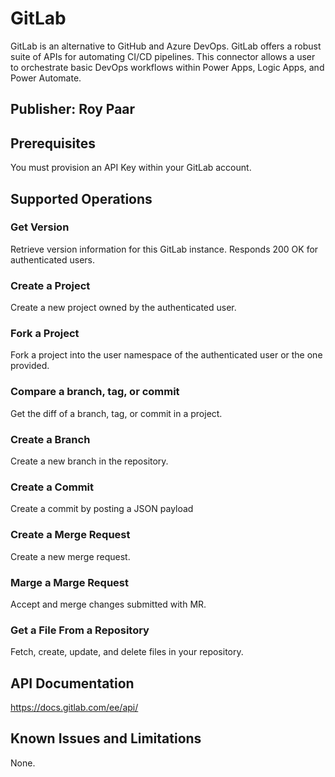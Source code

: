 # GitLab
GitLab is an alternative to GitHub and Azure DevOps.  GitLab offers a robust suite of APIs for automating CI/CD pipelines.  This connector allows a user to orchestrate basic DevOps workflows within Power Apps, Logic Apps, and Power Automate.

## Publisher: Roy Paar

## Prerequisites
You must provision an API Key within your GitLab account.

## Supported Operations
### Get Version
Retrieve version information for this GitLab instance. Responds 200 OK for authenticated users.

### Create a Project
Create a new project owned by the authenticated user.

### Fork a Project
Fork a project into the user namespace of the authenticated user or the one provided.

### Compare a branch, tag, or commit
Get the diff of a branch, tag, or commit in a project.

### Create a Branch
Create a new branch in the repository.

### Create a Commit
Create a commit by posting a JSON payload

### Create a Merge Request
Create a new merge request.

### Marge a Marge Request
Accept and merge changes submitted with MR.

### Get a File From a Repository
Fetch, create, update, and delete files in your repository.

## API Documentation
https://docs.gitlab.com/ee/api/ 

## Known Issues and Limitations
None.

